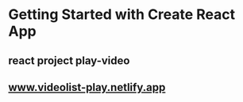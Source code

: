 # Getting Started with Create React App

## react project play-video

## www.videolist-play.netlify.app
